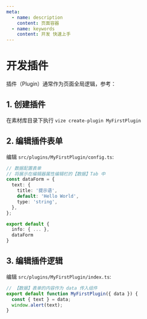 ```yaml
---
meta:
  - name: description
    content: 页面容器
  - name: keywords
    content: 开发 快速上手
---
```


# 开发插件

插件（Plugin）通常作为页面全局逻辑，参考：

## 1. 创建插件

在素材库目录下执行 `vize create-plugin MyFirstPlugin`

## 2. 编辑插件表单

编辑 `src/plugins/MyFirstPlugin/config.ts`:

```ts
// 数据配置表单
// 将展示在编辑器属性编辑栏的【数据】Tab 中
const dataForm = {
  text: {
    title: '提示语',
    default: 'Hello World',
    type: 'string',
  },
};

export default {
  info: { ... },
  dataForm
}
```

## 3. 编辑插件逻辑

编辑 `src/plugins/MyFirstPlugin/index.ts`:

```ts
// 【数据】表单的内容作为 data 传入组件
export default function MyFirstPlugin({ data }) {
  const { text } = data;
  window.alert(text);
}
```

